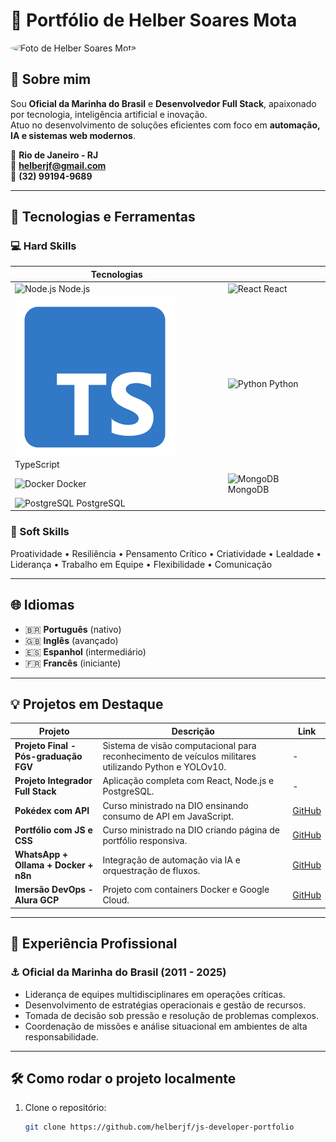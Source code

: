 # 💼 Portfólio de Helber Soares Mota

<img src="https://avatars.githubusercontent.com/u/3266640?v=4" width="150" style="border-radius: 50%;" alt="Foto de Helber Soares Mota">

## 👋 Sobre mim

Sou **Oficial da Marinha do Brasil** e **Desenvolvedor Full Stack**, apaixonado por tecnologia, inteligência artificial e inovação.  
Atuo no desenvolvimento de soluções eficientes com foco em **automação, IA e sistemas web modernos**.

📍 **Rio de Janeiro - RJ**  
📧 **helberjf@gmail.com**  
📱 **(32) 99194-9689**

---

## 🚀 Tecnologias e Ferramentas

### 💻 Hard Skills
| Tecnologias | |
|--------------|--|
| ![Node.js](https://raw.githubusercontent.com/digitalinnovationone/js-developer-portfolio/main/data/imgs/nodejs.png) Node.js | ![React](https://raw.githubusercontent.com/digitalinnovationone/js-developer-portfolio/main/data/imgs/react.png) React |
| ![TypeScript](https://raw.githubusercontent.com/digitalinnovationone/js-developer-portfolio/main/data/imgs/typescript.png) TypeScript | ![Python](https://raw.githubusercontent.com/digitalinnovationone/js-developer-portfolio/main/data/imgs/python.png) Python |
| ![Docker](https://raw.githubusercontent.com/digitalinnovationone/js-developer-portfolio/main/data/imgs/docker.png) Docker | ![MongoDB](https://raw.githubusercontent.com/digitalinnovationone/js-developer-portfolio/main/data/imgs/mongodb.png) MongoDB |
| ![PostgreSQL](https://raw.githubusercontent.com/digitalinnovationone/js-developer-portfolio/main/data/imgs/postgresql.png) PostgreSQL |  |

### 🧠 Soft Skills
Proatividade • Resiliência • Pensamento Crítico • Criatividade • Lealdade • Liderança • Trabalho em Equipe • Flexibilidade • Comunicação

---

## 🌐 Idiomas

- 🇧🇷 **Português** (nativo)  
- 🇬🇧 **Inglês** (avançado)  
- 🇪🇸 **Espanhol** (intermediário)  
- 🇫🇷 **Francês** (iniciante)

---

## 💡 Projetos em Destaque

| Projeto | Descrição | Link |
|----------|------------|------|
| **Projeto Final - Pós-graduação FGV** | Sistema de visão computacional para reconhecimento de veículos militares utilizando Python e YOLOv10. | - |
| **Projeto Integrador Full Stack** | Aplicação completa com React, Node.js e PostgreSQL. | - |
| **Pokédex com API** | Curso ministrado na DIO ensinando consumo de API em JavaScript. | [GitHub](https://github.com/helberjf/api-project-pokemonApi) |
| **Portfólio com JS e CSS** | Curso ministrado na DIO criando página de portfólio responsiva. | [GitHub](https://github.com/RenanJPaula/js-developer-portfolio) |
| **WhatsApp + Ollama + Docker + n8n** | Integração de automação via IA e orquestração de fluxos. | [GitHub](https://github.com/helberjf/n8n) |
| **Imersão DevOps - Alura GCP** | Projeto com containers Docker e Google Cloud. | [GitHub](https://github.com/helberjf/docker-helber) |

---

## 🧭 Experiência Profissional

### ⚓ Oficial da Marinha do Brasil (2011 - 2025)
- Liderança de equipes multidisciplinares em operações críticas.  
- Desenvolvimento de estratégias operacionais e gestão de recursos.  
- Tomada de decisão sob pressão e resolução de problemas complexos.  
- Coordenação de missões e análise situacional em ambientes de alta responsabilidade.

---

## 🛠️ Como rodar o projeto localmente

1. Clone o repositório:
   ```bash
   git clone https://github.com/helberjf/js-developer-portfolio
